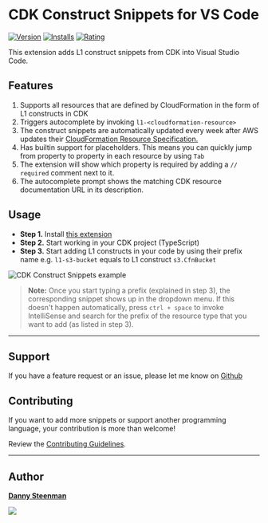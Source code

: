 # CDK Construct Snippets for VS Code

[![Version](https://vsmarketplacebadge.apphb.com/version/dsteenman.cdk-snippets.svg 'Current Release')](https://marketplace.visualstudio.com/items?itemName=dsteenman.cdk-snippets)
[![Installs](https://vsmarketplacebadge.apphb.com/installs-short/dsteenman.cdk-snippets.svg 'Currently Installed')](https://marketplace.visualstudio.com/items?itemName=dsteenman.cdk-snippets)
[![Rating](https://vsmarketplacebadge.apphb.com/rating-star/dsteenman.cdk-snippets.svg)](https://marketplace.visualstudio.com/items?itemName=dsteenman.cdk-snippets)

This extension adds L1 construct snippets from CDK into Visual Studio Code.

## Features

1. Supports all resources that are defined by CloudFormation in the form of L1 constructs in CDK
2. Triggers autocomplete by invoking `l1-<cloudformation-resource>`
3. The construct snippets are automatically updated every week after AWS updates their [CloudFormation Resource Specification.](https://docs.aws.amazon.com/AWSCloudFormation/latest/UserGuide/cfn-resource-specification.html)
4. Has builtin support for placeholders. This means you can quickly jump from property to property in each resource by using `Tab`
5. The extension will show which property is required by adding a ```// required``` comment next to it.
6. The autocomplete prompt shows the matching CDK resource documentation URL in its description.

## Usage

* **Step 1.** Install [this extension](https://marketplace.visualstudio.com/items?itemName=dsteenman.cdk-snippets)
* **Step 2.** Start working in your CDK project (TypeScript)
* **Step 3.** Start adding L1 constructs in your code by using their prefix name e.g. ```l1-s3-bucket``` equals to L1 construct ```s3.CfnBucket```

![CDK Construct Snippets example](https://raw.githubusercontent.com/dannysteenman/vscode-cdk-snippets/main/images/cdk-snippet-tutorial.gif)

> **Note:** Once you start typing a prefix (explained in step 3), the corresponding snippet shows up in the dropdown menu. If this doesn't happen automatically, press `ctrl + space` to invoke IntelliSense and search for the prefix of the resource type that you want to add (as listed in step 3).

---

## Support

If you have a feature request or an issue, please let me know on [Github](https://github.com/dannysteenman/vscode-cdk-snippets/issues)


## Contributing

If you want to add more snippets or support another programming language, your contribution is more than welcome!

Review the [Contributing Guidelines](https://github.com/dannysteenman/vscode-cdk-snippets/blob/main/.github/CONTRIBUTING.md).

---

## Author

**[Danny Steenman](https://dannys.cloud)**

<p align="left">
  <a href="https://dannys.cloud/twitter"><img src="https://img.shields.io/twitter/follow/dannysteenman?label=%40dannysteenman&style=social"></a>
</p>
